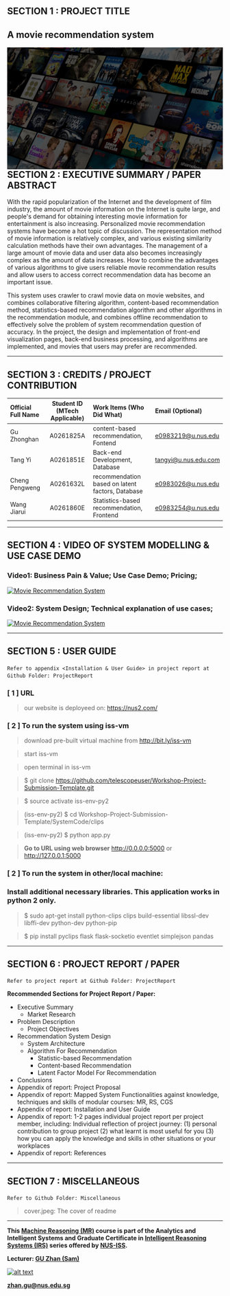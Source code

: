 ## SECTION 1 : PROJECT TITLE
## A movie recommendation system

<img src="Miscellaneous/cover.jpeg"
     style="float: left; margin-right: 0px;" />

---

## SECTION 2 : EXECUTIVE SUMMARY / PAPER ABSTRACT
With the rapid popularization of the Internet and the development of film industry, the amount of movie information on the Internet is quite large, and people's demand for obtaining interesting movie information for entertainment is also increasing. Personalized movie recommendation systems have become a hot topic of discussion. The representation method of movie information is relatively complex, and various existing similarity calculation methods have their own advantages. The management of a large amount of movie data and user data also becomes increasingly complex as the amount of data increases. How to combine the advantages of various algorithms to give users reliable movie recommendation results and allow users to access correct recommendation data has become an important issue. 

This system uses crawler to crawl movie data on movie websites, and combines collaborative filtering algorithm, content-based recommendation method, statistics-based recommendation algorithm and other algorithms in the recommendation module, and combines offline recommendation to effectively solve the problem of system recommendation question of accuracy. In the project, the design and implementation of front-end visualization pages, back-end business processing, and algorithms are implemented, and movies that users may prefer are recommended.

---

## SECTION 3 : CREDITS / PROJECT CONTRIBUTION

| Official Full Name  | Student ID (MTech Applicable)  | Work Items (Who Did What) | Email (Optional) |
| :------------ |:---------------:| :-----| :-----|
| Gu Zhonghan | A0261825A | content-based recommendation, Fontend| e0983219@u.nus.edu |
| Tang Yi | A0261851E | Back-end Development, Database| tangyi@u.nus.edu.com |
| Cheng Pengweng | A0261632L | recommendation based on latent factors, Database| e0983026@u.nus.edu |
| Wang Jiarui | A0261860E | Statistics-based recommendation, Frontend| e0983254@u.nus.edu |

---

## SECTION 4 : VIDEO OF SYSTEM MODELLING & USE CASE DEMO
### Video1: Business Pain & Value; Use Case Demo; Pricing;
[![Movie Recommendation System](https://i.ytimg.com/vi/yOy4Pu0CSgU/maxresdefault.jpg)](https://youtu.be/yOy4Pu0CSgU)
### Video2: System Design; Technical explanation of use cases;
[![Movie Recommendation System](https://i.ytimg.com/vi/N0tPdXKvkhI/maxresdefault.jpg?sqp=-oaymwEmCIAKENAF8quKqQMa8AEB-AH-CYAC0AWKAgwIABABGGUgZShlMA8=&rs=AOn4CLCP3rM7Q9LZp6fyXScmcvKnXfkFMw)](https://youtu.be/N0tPdXKvkhI)

---

## SECTION 5 : USER GUIDE

`Refer to appendix <Installation & User Guide> in project report at Github Folder: ProjectReport`
### [ 1 ] URL
> our website is deployeed on: <https://nus2.com/>

### [ 2 ] To run the system using iss-vm

> download pre-built virtual machine from http://bit.ly/iss-vm

> start iss-vm

> open terminal in iss-vm

> $ git clone https://github.com/telescopeuser/Workshop-Project-Submission-Template.git

> $ source activate iss-env-py2

> (iss-env-py2) $ cd Workshop-Project-Submission-Template/SystemCode/clips

> (iss-env-py2) $ python app.py

> **Go to URL using web browser** http://0.0.0.0:5000 or http://127.0.0.1:5000

### [ 2 ] To run the system in other/local machine:
### Install additional necessary libraries. This application works in python 2 only.

> $ sudo apt-get install python-clips clips build-essential libssl-dev libffi-dev python-dev python-pip

> $ pip install pyclips flask flask-socketio eventlet simplejson pandas

---
## SECTION 6 : PROJECT REPORT / PAPER

`Refer to project report at Github Folder: ProjectReport`

**Recommended Sections for Project Report / Paper:**
- Executive Summary
     - Market Research
- Problem Description
     - Project Objectives
- Recommendation System Design
     - System Architecture
     - Algorithm For Recommendation
          - Statistic-based Recommendation
          - Content-based Recommendation
          - Latent Factor Model For Recommendation
- Conclusions
- Appendix of report: Project Proposal
- Appendix of report: Mapped System Functionalities against knowledge, techniques and skills of modular courses: MR, RS, CGS
- Appendix of report: Installation and User Guide
- Appendix of report: 1-2 pages individual project report per project member, including: Individual reflection of project journey: (1) personal contribution to group project (2) what learnt is most useful for you (3) how you can apply the knowledge and skills in other situations or your workplaces
- Appendix of report: References

---
## SECTION 7 : MISCELLANEOUS

`Refer to Github Folder: Miscellaneous`
> cover.jpeg: The cover of readme

---

**This [Machine Reasoning (MR)](https://www.iss.nus.edu.sg/executive-education/course/detail/machine-reasoning "Machine Reasoning") course is part of the Analytics and Intelligent Systems and Graduate Certificate in [Intelligent Reasoning Systems (IRS)](https://www.iss.nus.edu.sg/stackable-certificate-programmes/intelligent-systems "Intelligent Reasoning Systems") series offered by [NUS-ISS](https://www.iss.nus.edu.sg "Institute of Systems Science, National University of Singapore").**

**Lecturer: [GU Zhan (Sam)](https://www.iss.nus.edu.sg/about-us/staff/detail/201/GU%20Zhan "GU Zhan (Sam)")**

[![alt text](https://www.iss.nus.edu.sg/images/default-source/About-Us/7.6.1-teaching-staff/sam-website.tmb-.png "Let's check Sam' profile page")](https://www.iss.nus.edu.sg/about-us/staff/detail/201/GU%20Zhan)

**zhan.gu@nus.edu.sg**

